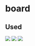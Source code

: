 # board


## Used
<img src="https://img.shields.io/badge/HTML5-E34F26?style=flat-square&logo=HTML5&logoColor=black"/> <img src="https://img.shields.io/badge/Node.js-339933?style=flat-square&logo=Node.js&logoColor=black"/> <img src="https://img.shields.io/badge/JavaScript-F7DF1E?style=flat-square&logo=JavaScript&logoColor=black"/>
